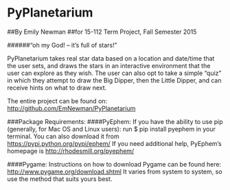 # PyPlanetarium

##By Emily Newman
##for 15-112 Term Project, Fall Semester 2015

######“oh my God! – it’s full of stars!”

PyPlanetarium takes real star data based on a location and date/time that 
the user sets, and draws the stars in an interactive environment that the user 
can explore as they wish. The user can also opt to take a simple “quiz” 
in which they attempt to draw the Big Dipper, then the Little Dipper, and 
can receive hints on what to draw next.

The entire project can be found on:
http://github.com/EmNewman/PyPlanetarium

###Package Requirements:
####PyEphem: 
If you have the ability to use pip (generally, for Mac OS and Linux users):
run 
$ pip install pyephem
in your terminal.
You can also download it from https://pypi.python.org/pypi/ephem/
If you need additional help, PyEphem’s homepage is http://rhodesmill.org/pyephem/

####Pygame:
Instructions on how to download Pygame can be found here:
http://www.pygame.org/download.shtml
It varies from system to system, so use the method that suits yours best.



